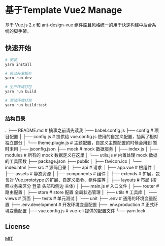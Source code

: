 # 基于Template Vue2 Manage 

基于 Vue.js 2.x 和 ant-design-vue 组件库且风格统一的用于快速构建中后台系统的脚手架。


## 快速开始

```bash
# 安装
yarn install

# 启动开发服务
yarn run dev

# 生产环境打包
yarn run build

# 测试环境打包
yarn run build:test
```


###  结构目录
.
├── README.md              # 搞事之前请先读我
├── babel.config.js
├── config                 # 项目配置
│   ├── config.js          # 提供给 vue.config.js 使用的自定义配置，抽离了相对独立部分
│   └── theme.plugin.js    # 主题配置，自定义主题配置的时候会用到 暂时未用
├── jsconfig.json
├── mock                   # mock 数据服务
│   ├── index.js
│   ├── modules            # 所有的 mock 数据定义在这里
│   └── utils.js           # 内置处理 mock 数据的工具函数
├── package.json
├── public
│   ├── favicon.ico
│   └── index.html
├── src                   # 源码目录
│   ├── api               # 请求
│   ├── app.vue           # 根组件
│   ├── assets            # 静态资源
│   ├── components        # 组件
│   ├── extends           # 扩展，包含对 Vue.prototype 的扩展、自定义指令、组件库等
│   ├── layouts           # 布局 (按照业务来区分  登录 头部和侧边 主体)
│   ├── main.js           # 入口文件
│   ├── router            # 路由配置
│   ├── store             # store 配置 全局状态管理
│   ├── utils             # 工具库
│   └── views             # 页面
├── tests                 # 单元测试
│   └── unit
├── .env                  # 通用的环境变量配置
├── .env.development      # 开发环境变量配置
├── .env.production       # 正式环境变量配置
├── vue.config.js         # vue-cli 提供的配置文件
└── yarn.lock


## License

[MIT](/LICENSE)
